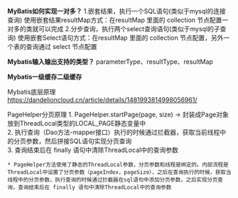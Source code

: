 **MyBatis如何实现一对多？**
1.嵌套结果，执行一个SQL语句(类似于mysql的连接查询)
​	使用嵌套结果resultMap方式：在resultMap 里面的 collection 节点配置一对多的类就可以完成
2.分步查询，执行两个select查询语句(类似于mysql的子查询)
​	使用嵌套Select语句方式：在resultMap 里面的 collection 节点配置，另外一个表的查询通过 select 节点配置

**Mybatis输入输出支持的类型？**
​	parameterType、resultType、resultMap

**Mybatis一级缓存二级缓存**

Mybatis底层原理
    https://dandelioncloud.cn/article/details/1481993814998056961/

PageHelper分页原理
    1. PageHelper.startPage(page, size) -> 封装成Page对象放到ThreadLocal<Page>类型的LOCAL_PAGE静态变量中  
    2. 执行查询（Dao方法-mapper接口）执行的时候通过拦截器，获取当前线程中的分页参数，然后拼接SQL语句实现分页查询  
    3. 查询结束后在 finally 语句中清除ThreadLocal中的查询参数  
   
    * PageHelper方法使用了静态的ThreadLocal参数，分页参数和线程是绑定的。内部流程是ThreadLocal中设置了分页参数（pageIndex，pageSize），之后在查询执行的时候，获取当线程中的分页参数，执行查询的时候通过拦截器在sql语句中添加分页参数，之后实现分页查询，查询结束后在 finally 语句中清除ThreadLocal中的查询参数   

